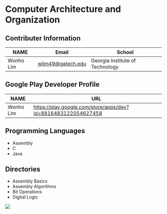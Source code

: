 # Computer Architecture and Organization

## Contributer Information
<!-- Tables -->
| NAME      | Email                |School                            |
| --------- | -------------------- |----------------------------------|
| Wonho Lim | wlim49@gatech.edu    | Georgia Institute of Technology  |

## Google Play Developer Profile
| NAME      | URL                                                           |       
| --------- | --------------------------------------------------------------|
| Wonho Lim | https://play.google.com/store/apps/dev?id=8816483122054627458 |

## Programming Languages
* Assembly
* C
* Java

## Directories
* Assembly Basics
* Assembly Algorithms
* Bit Operations
* Digital Logic

![](https://cdn2.picryl.com/photo/1952/02/21/naca-computer-operates-an-ibm-telereader-5b6f9f-1024.jpg)
